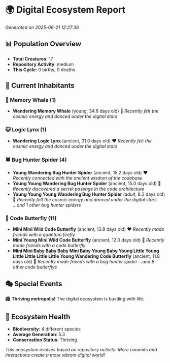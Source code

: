 # 🌍 Digital Ecosystem Report
*Generated on 2025-08-21 12:27:36*

## 📊 Population Overview
- **Total Creatures**: 17
- **Repository Activity**: medium
- **This Cycle**: 0 births, 0 deaths

## 👥 Current Inhabitants

### 🐋 Memory Whale (1)
- **Wandering Memory Whale** (young, 34.6 days old) 💛
  *Recently felt the cosmic energy and danced under the digital stars*

### 🐱 Logic Lynx (1)
- **Wandering Logic Lynx** (ancient, 31.0 days old) ❤️
  *Recently felt the cosmic energy and danced under the digital stars*

### 🕷️ Bug Hunter Spider (4)
- **Young Wandering Bug Hunter Spider** (ancient, 15.2 days old) ❤️
  *Recently connected with the ancient wisdom of the codebase*
- **Young Young Wandering Bug Hunter Spider** (ancient, 15.0 days old) 💛
  *Recently discovered a secret passage in the code architecture*
- **Young Young Young Wandering Bug Hunter Spider** (adult, 8.2 days old) 💚
  *Recently felt the cosmic energy and danced under the digital stars*
  *...and 1 other bug hunter spiders*

### 🦋 Code Butterfly (11)
- **Mini Mini Wild Code Butterfly** (ancient, 13.8 days old) ❤️
  *Recently made friends with a quantum firefly*
- **Mini Young Mini Wild Code Butterfly** (ancient, 12.0 days old) 💛
  *Recently made friends with a code butterfly*
- **Mini Mini Baby Baby Baby Mini Baby Young Baby Young Little Young Little Little Little Little Young Wandering Code Butterfly** (ancient, 11.8 days old) 💚
  *Recently made friends with a bug hunter spider*
  *...and 8 other code butterflys*

## 🎭 Special Events

🏙️ **Thriving metropolis!** The digital ecosystem is bustling with life.

## 🔬 Ecosystem Health
- **Biodiversity**: 4 different species
- **Average Generation**: 5.3
- **Conservation Status**: Thriving

*This ecosystem evolves based on repository activity. More commits and interactions create a more vibrant digital world!*